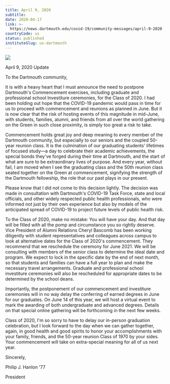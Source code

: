 ```yaml
---
title: April 9, 2020
subtitle: 
date: 2020-04-17
link: >-
  https://news.dartmouth.edu/covid-19/community-messages/april-9-2020
countryCode: us
status: published
instituteSlug: us-dartmouth
---
```

![](https://news.dartmouth.edu/sites/all/themes/dartmouth_base/favicon.ico)

April 9, 2020 Update

To the Dartmouth community,

It is with a heavy heart that I must announce the need to postpone Dartmouth's Commencement exercises, including graduate and professional school Investiture ceremonies, for the Class of 2020. I had been holding out hope that the COVID-19 pandemic would pass in time for us to proceed with commencement and reunions as planned in June. But it is now clear that the risk of hosting events of this magnitude in mid-June, with students, families, alumni, and friends from all over the world gathering on the Green in such close proximity, is simply too great a risk to take.

Commencement holds great joy and deep meaning to every member of the Dartmouth community, but especially to our seniors and the coupled 50-year reunion class. It is the culmination of our graduating students' lifetimes of focused study—a day to celebrate their academic achievements, the special bonds they've forged during their time at Dartmouth, and the start of what are sure to be extraordinary lives of purpose. And every year, without fail, I am moved when I see the graduating class and the 50th reunion class seated together on the Green at commencement, signifying the strength of the Dartmouth fellowship, the role that our past plays in our present.

Please know that I did not come to this decision lightly. The decision was made in consultation with Dartmouth's COVID-19 Task Force, state and local officials, and other widely respected public health professionals, who were informed not just by their own experience but also by models of the anticipated spread of COVID-19 to project future levels of public health risk.

To the Class of 2020, make no mistake: You will have your day. And that day will be filled with all the pomp and circumstance you so rightly deserve. Vice President of Alumni Relations Cheryl Bascomb has been working diligently with student representatives and colleagues across campus to look at alternative dates for the Class of 2020's commencement. They recommend that we reschedule the ceremony for June 2021. We will be consulting with members of the senior class to determine the ideal date and program. We expect to lock in the specific date by the end of next month, so that students and families can have a full year to plan and make the necessary travel arrangements. Graduate and professional school investiture ceremonies will also be rescheduled for appropriate dates to be determined by the school deans.

Importantly, the postponement of our commencement and investiture ceremonies will in no way delay the conferring of earned degrees in June for our graduates. On June 14 of this year, we will host a virtual event to mark the awarding of both undergraduate and advanced degrees. Details on that special online gathering will be forthcoming in the next few weeks.

Class of 2020, I'm so sorry to have to delay our in-person graduation celebration, but I look forward to the day when we can gather together, again, in good health and good spirits to honor your accomplishments with your family, friends, and the 50-year reunion Class of 1970 by your sides. Your commencement will take on extra-special meaning for all of us next year.

Sincerely,

Philip J. Hanlon '77

President